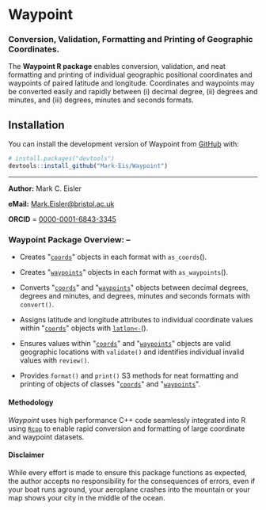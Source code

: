 # Waypoint
### Conversion, Validation, Formatting and Printing of Geographic Coordinates.

The **Waypoint R package** enables conversion, validation, and neat formatting and printing of
individual geographic positional coordinates and waypoints of paired latitude and longitude.
Coordinates and waypoints may be converted easily and rapidly between (i) decimal degree, (ii)
degrees and minutes, and (iii) degrees, minutes and seconds formats.

## Installation

You can install the development version of Waypoint from [GitHub](https://github.com/) with:
      
``` r
# install.packages("devtools")
devtools::install_github("Mark-Eis/Waypoint")
```
---

**Author:** Mark C. Eisler

**eMail:** Mark.Eisler@bristol.ac.uk

**ORCID** = [0000-0001-6843-3345](https://orcid.org/0000-0001-6843-3345)

### Waypoint Package Overview: –

* Creates "[`coords`](https://mark-eis.github.io/Waypoint/reference/coords.html)" objects in each
  format with `as_coords`().

* Creates "[`waypoints`](https://mark-eis.github.io/Waypoint/reference/waypoints.html)" objects in
  each format with `as_waypoints`().

* Converts "[`coords`](https://mark-eis.github.io/Waypoint/reference/coords.html)" and
  "[`waypoints`](https://mark-eis.github.io/Waypoint/reference/waypoints.html)" objects
  between decimal degrees, degrees and minutes, and degrees, minutes and seconds formats with
  `convert()`.

* Assigns latitude and longitude attributes to individual coordinate values within
  "[`coords`](https://mark-eis.github.io/Waypoint/reference/coords.html)" objects with
  [`latlon<-`](https://mark-eis.github.io/Waypoint/reference/latlon.html)().

* Ensures values within "[`coords`](https://mark-eis.github.io/Waypoint/reference/coords.html)" and
  "[`waypoints`](https://mark-eis.github.io/Waypoint/reference/waypoints.html)" objects are valid
  geographic locations with `validate()` and identifies individual invalid values with `review()`.

* Provides `format()` and `print()` S3 methods for neat formatting and printing of objects of
  classes "[`coords`](https://mark-eis.github.io/Waypoint/reference/coords.html)" and
  "[`waypoints`](https://mark-eis.github.io/Waypoint/reference/waypoints.html)".
  
#### Methodology  

*Waypoint* uses high performance C++ code seamlessly integrated into R using
[`Rcpp`](https://www.rcpp.org) to enable rapid conversion and formatting of large coordinate and
waypoint datasets.

#### Disclaimer

While every effort is made to ensure this package functions as expected, the author accepts no
responsibility for the consequences of errors, even if your boat runs aground, your aeroplane
crashes into the mountain or your map shows your city in the middle of the ocean.

